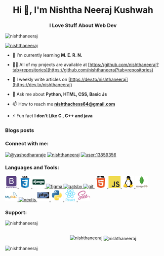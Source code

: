 <h1 align="center">Hi 👋, I'm Nishtha Neeraj Kushwah</h1>
<h3 align="center">I Love Stuff About Web Dev</h3>

<p align="left"> <img src="https://komarev.com/ghpvc/?username=nishthaneeraj&label=Profile%20views&color=0e75b6&style=flat" alt="nishthaneeraj" /> </p>

<p align="left"> <a href="https://github.com/ryo-ma/github-profile-trophy"><img src="https://github-profile-trophy.vercel.app/?username=nishthaneeraj" alt="nishthaneeraj" /></a> </p>

- 🌱 I’m currently learning **M. E. R. N.**

- 👨‍💻 All of my projects are available at [https://github.com/nishthaneeraj?tab=repositories](https://github.com/nishthaneeraj?tab=repositories)

- 📝 I weekly write articles on [https://dev.to/nishthaneeraj](https://dev.to/nishthaneeraj)

- 💬 Ask me about **Python, HTML, CSS, Basic Js**

- 📫 How to reach me **nishthachess64@gmail.com**

- ⚡ Fun fact **I don't Like C , C++ and java**

### Blogs posts
<!-- BLOG-POST-LIST:START -->
<!-- BLOG-POST-LIST:END -->

<h3 align="left">Connect with me:</h3>
<p align="left">
<a href="https://codepen.io/@yashodhararaje" target="blank"><img align="center" src="https://raw.githubusercontent.com/rahuldkjain/github-profile-readme-generator/master/src/images/icons/Social/codepen.svg" alt="@yashodhararaje" height="30" width="40" /></a>
<a href="https://dev.to/nishthaneeraj" target="blank"><img align="center" src="https://cdn.jsdelivr.net/npm/simple-icons@3.0.1/icons/dev-dot-to.svg" alt="nishthaneeraj" height="30" width="40" /></a>
<a href="https://stackoverflow.com/users/user:13859356" target="blank"><img align="center" src="https://raw.githubusercontent.com/rahuldkjain/github-profile-readme-generator/master/src/images/icons/Social/stack-overflow.svg" alt="user:13859356" height="30" width="40" /></a>
</p>

<h3 align="left">Languages and Tools:</h3>
<p align="left"> <a href="https://getbootstrap.com" target="_blank"> <img src="https://raw.githubusercontent.com/devicons/devicon/master/icons/bootstrap/bootstrap-plain-wordmark.svg" alt="bootstrap" width="40" height="40"/> </a> <a href="https://www.w3schools.com/css/" target="_blank"> <img src="https://raw.githubusercontent.com/devicons/devicon/master/icons/css3/css3-original-wordmark.svg" alt="css3" width="40" height="40"/> </a> <a href="https://www.djangoproject.com/" target="_blank"> <img src="https://raw.githubusercontent.com/devicons/devicon/master/icons/django/django-original.svg" alt="django" width="40" height="40"/> </a> <a href="https://www.figma.com/" target="_blank"> <img src="https://www.vectorlogo.zone/logos/figma/figma-icon.svg" alt="figma" width="40" height="40"/> </a> <a href="https://www.gatsbyjs.com/" target="_blank"> <img src="https://www.vectorlogo.zone/logos/gatsbyjs/gatsbyjs-icon.svg" alt="gatsby" width="40" height="40"/> </a> <a href="https://git-scm.com/" target="_blank"> <img src="https://www.vectorlogo.zone/logos/git-scm/git-scm-icon.svg" alt="git" width="40" height="40"/> </a> <a href="https://www.w3.org/html/" target="_blank"> <img src="https://raw.githubusercontent.com/devicons/devicon/master/icons/html5/html5-original-wordmark.svg" alt="html5" width="40" height="40"/> </a> <a href="https://developer.mozilla.org/en-US/docs/Web/JavaScript" target="_blank"> <img src="https://raw.githubusercontent.com/devicons/devicon/master/icons/javascript/javascript-original.svg" alt="javascript" width="40" height="40"/> </a> <a href="https://www.linux.org/" target="_blank"> <img src="https://raw.githubusercontent.com/devicons/devicon/master/icons/linux/linux-original.svg" alt="linux" width="40" height="40"/> </a> <a href="https://www.mongodb.com/" target="_blank"> <img src="https://raw.githubusercontent.com/devicons/devicon/master/icons/mongodb/mongodb-original-wordmark.svg" alt="mongodb" width="40" height="40"/> </a> <a href="https://www.mysql.com/" target="_blank"> <img src="https://raw.githubusercontent.com/devicons/devicon/master/icons/mysql/mysql-original-wordmark.svg" alt="mysql" width="40" height="40"/> </a> <a href="https://nextjs.org/" target="_blank"> <img src="https://cdn.worldvectorlogo.com/logos/nextjs-3.svg" alt="nextjs" width="40" height="40"/> </a> <a href="https://www.php.net" target="_blank"> <img src="https://raw.githubusercontent.com/devicons/devicon/master/icons/php/php-original.svg" alt="php" width="40" height="40"/> </a> <a href="https://www.python.org" target="_blank"> <img src="https://raw.githubusercontent.com/devicons/devicon/master/icons/python/python-original.svg" alt="python" width="40" height="40"/> </a> <a href="https://reactjs.org/" target="_blank"> <img src="https://raw.githubusercontent.com/devicons/devicon/master/icons/react/react-original-wordmark.svg" alt="react" width="40" height="40"/> </a> <a href="https://sass-lang.com" target="_blank"> <img src="https://raw.githubusercontent.com/devicons/devicon/master/icons/sass/sass-original.svg" alt="sass" width="40" height="40"/> </a> </p>

<h3 align="left">Support:</h3>
<p><a href="https://www.buymeacoffee.com/nishthaneeraj"> <img align="left" src="https://cdn.buymeacoffee.com/buttons/v2/default-yellow.png" height="50" width="210" alt="nishthaneeraj" /></a></p><br><br>

<p><img align="left" src="https://github-readme-stats.vercel.app/api/top-langs?username=nishthaneeraj&show_icons=true&locale=en&layout=compact" alt="nishthaneeraj" /></p>

<p>&nbsp;<img align="center" src="https://github-readme-stats.vercel.app/api?username=nishthaneeraj&show_icons=true&locale=en" alt="nishthaneeraj" /></p>

<p><img align="center" src="https://github-readme-streak-stats.herokuapp.com/?user=nishthaneeraj&" alt="nishthaneeraj" /></p>
